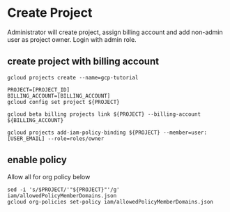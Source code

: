 
# Create Project
Administrator will create project, assign billing account and add non-admin user as project owner.
Login with admin role.
## create project with billing account
```
gcloud projects create --name=gcp-tutorial
```
```
PROJECT=[PROJECT_ID]
BILLING_ACCOUNT=[BILLING_ACCOUNT]
gcloud config set project ${PROJECT}
```
```
gcloud beta billing projects link ${PROJECT} --billing-account ${BILLING_ACCOUNT}
```
```
gcloud projects add-iam-policy-binding ${PROJECT} --member=user:[USER_EMAIL] --role=roles/owner
```
## enable policy
Allow all for org policy below
```
sed -i 's/$PROJECT/'"${PROJECT}"'/g' iam/allowedPolicyMemberDomains.json
gcloud org-policies set-policy iam/allowedPolicyMemberDomains.json
```

